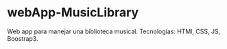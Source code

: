 # webApp-MusicLibrary
Web app para manejar una biblioteca musical. Tecnologías: HTMl, CSS, JS, Boostrap3.  
